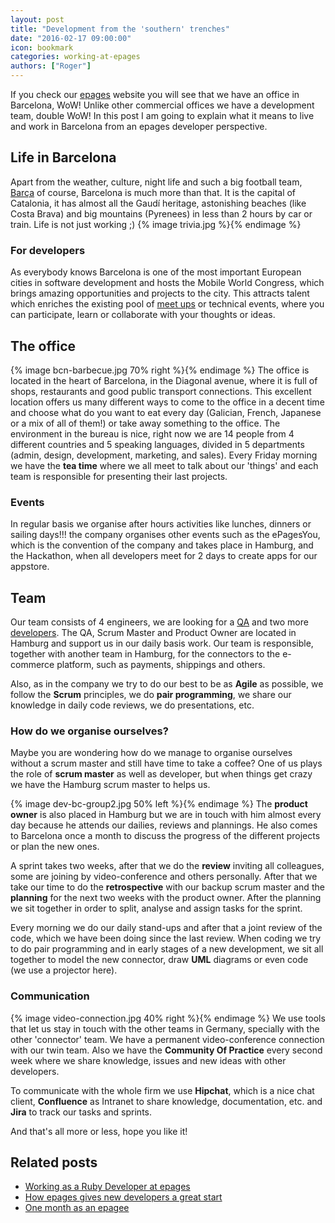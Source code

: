```yaml
---
layout: post
title: "Development from the 'southern' trenches"
date: "2016-02-17 09:00:00"
icon: bookmark
categories: working-at-epages
authors: ["Roger"]
---
```


If you check our [epages](http://www.epages.com) website you will see that we have an office in Barcelona, WoW! Unlike other commercial offices we have a development team, double WoW!
In this post I am going to explain what it means to live and work in Barcelona from an epages developer perspective.

## Life in Barcelona
Apart from the weather, culture, night life and such a big football team, [Barça](http://fcbarcelona.com) of course, Barcelona is much more than that. It is the capital of Catalonia, it has almost all the Gaudí heritage, astonishing beaches (like Costa Brava) and big mountains (Pyrenees) in less than 2 hours by car or train. Life is not just working ;)
{% image trivia.jpg %}{% endimage %}

### For developers
As everybody knows Barcelona is one of the most important European cities in software development and hosts the Mobile World Congress, which brings amazing opportunities and projects to the city. This attracts talent which enriches the existing pool of [meet ups](http://www.meetup.com/cities/es/barcelona/) or technical events, where you can participate, learn or collaborate with your thoughts or ideas.

## The office
{% image bcn-barbecue.jpg 70% right %}{% endimage %}
The office is located in the heart of Barcelona, in the Diagonal avenue, where it is full of shops, restaurants and good public transport connections. This excellent location offers us many different ways to come to the office in a decent time and choose what do you want to eat every day (Galician, French, Japanese or a mix of all of them!) or take away something to the office.
The environment in the bureau is nice, right now we are 14 people from 4 different countries and 5 speaking languages, divided in 5 departments (admin, design, development, marketing, and sales).
Every Friday morning we have the **tea time** where we all meet to talk about our 'things' and each team is responsible for presenting their last projects.

### Events
In regular basis we organise after hours activities like lunches, dinners or sailing days!!!
the company organises other events such as the ePagesYou, which is the convention of the company and takes place in Hamburg, and the Hackathon, when all developers meet for 2 days to create apps for our appstore.

## Team
Our team consists of 4 engineers, we are looking for a [QA](http://www.epages.com/en/career/jobs/QA_BCN-HH.php) and two more [developers](http://www.epages.com/en/career/jobs/software-developer.php). The QA, Scrum Master and Product Owner are located in Hamburg and support us in our daily basis work.
Our team is responsible, together with another team in Hamburg, for the connectors to the e-commerce platform, such as payments, shippings and others.

Also, as in the company we try to do our best to be as **Agile** as possible, we follow the **Scrum** principles, we do **pair programming**, we share our knowledge in daily code reviews, we do presentations, etc.

### How do we organise ourselves?
Maybe you are wondering how do we manage to organise ourselves without a scrum master and still have time to take a coffee?
One of us plays the role of **scrum master** as well as developer, but when things get crazy we have the Hamburg scrum master to helps us.

{% image dev-bc-group2.jpg 50% left %}{% endimage %}
The **product owner** is also placed in Hamburg but we are in touch with him almost every day because he attends our dailies, reviews and plannings. He also comes to Barcelona once a month to discuss the progress of the different projects or plan the new ones.

A sprint takes two weeks, after that we do the **review** inviting all colleagues, some are joining by video-conference and others personally. After that we take our time to do the **retrospective** with our backup scrum master and the **planning** for the next two weeks with the product owner. After the planning we sit together in order to split, analyse and assign tasks for the sprint.

Every morning we do our daily stand-ups and after that a joint review of the code, which we have been doing since the last review. When coding we try to do pair programming and in early stages of a new development, we sit all together to model the new connector, draw **UML** diagrams or even code (we use a projector here).

### Communication
{% image video-connection.jpg 40% right %}{% endimage %}
We use tools that let us stay in touch with the other teams in Germany, specially with the other 'connector' team. We have a permanent video-conference connection with our twin team. Also we have the **Community Of Practice** every second week where we share knowledge, issues and new ideas with other developers.

To communicate with the whole firm we use **Hipchat**, which is a nice chat client, **Confluence** as Intranet to share knowledge, documentation, etc. and **Jira** to track our tasks and sprints.

And that's all more or less, hope you like it!

## Related posts

* [Working as a Ruby Developer at epages](https://developer.epages.com/2016/02/04/hr-ruby.html)
* [How epages gives new developers a great start](https://developer.epages.com/blog/2015/07/07/employee-induction-programme.html)
* [One month as an epagee](https://developer.epages.com/blog/2015/08/11/one-month-as-an-epagee.html)
